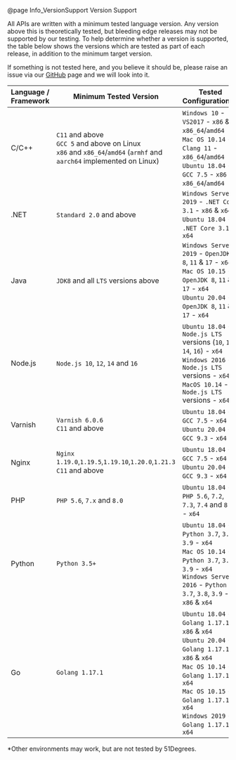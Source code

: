 @page Info_VersionSupport Version Support

All APIs are written with a minimum tested language version. Any version above this is theoretically tested, but bleeding edge releases may not be supported by our testing. To help determine whether a version is supported, the table below shows the versions which are tested as part of each release, in addition to the minimum target version.

If something is not tested here, and you believe it should be, please raise an issue via our [GitHub](https://github.com/51Degrees) page and we will look into it.

|Language / Framework|Minimum Tested Version|Tested Configurations*|
|---|---|---|
|C/C++  |`C11` and above<BR>`GCC 5` and above on Linux<BR>`x86` and `x86_64`/`amd64` (`armhf` and `aarch64` implemented on Linux)|`Windows 10` - `VS2017` - `x86` & `x86_64`/`amd64`<BR>`Mac OS 10.14` - `Clang 11` - `x86_64`/`amd64`<BR>`Ubuntu 18.04` - `GCC 7.5` - `x86` & `x86_64`/`amd64`|
|.NET   |`Standard 2.0` and above        |`Windows Server 2019` - `.NET Core 3.1` - `x86` & `x64`<BR>`Ubuntu 18.04` - `.NET Core 3.1` - `x64`|
|Java   |`JDK8` and all `LTS` versions above|`Windows Server 2019` - `OpenJDK 8`, `11` & `17` - `x64`<BR>`Mac OS 10.15` - `OpenJDK 8`, `11` & `17` - `x64`<BR>`Ubuntu 20.04` - `OpenJDK 8`, `11` & `17` - `x64`| 
|Node.js|`Node.js 10`, `12`, `14` and `16`          |`Ubuntu 18.04` - `Node.js LTS` versions (`10`, `12`, `14`, `16`) - `x64`<BR>`Windows 2016` - `Node.js LTS` versions - `x64`<BR>`MacOS 10.14` - `Node.js LTS` versions - `x64`|
|Varnish|`Varnish 6.0.6`<BR>`C11` and above|`Ubuntu 18.04` - `GCC 7.5` - `x64`<BR>`Ubuntu 20.04` - `GCC 9.3` - `x64`|
|Nginx  |`Nginx 1.19.0`,`1.19.5`,`1.19.10`,`1.20.0`,`1.21.3`<BR>`C11` and above|`Ubuntu 18.04` - `GCC 7.5` - `x64`<BR>`Ubuntu 20.04` - `GCC 9.3` - `x64`|
|PHP    |`PHP 5.6`, `7.x` and `8.0`        |`Ubuntu 18.04` - `PHP 5.6`, `7.2`, `7.3`, `7.4` and `8.0` - `x64`|
|Python |`Python 3.5+`                   |`Ubuntu 18.04` - `Python 3.7`, `3.8`, `3.9` - `x64`<BR>`Mac OS 10.14` - `Python 3.7`, `3.8`, `3.9` - `x64`<BR>`Windows Server 2016` - `Python 3.7`, `3.8`, `3.9` - `x86` & `x64`|
|Go     |`Golang 1.17.1`                   |`Ubuntu 18.04` - `Golang 1.17.1` - `x86` & `x64`<BR>`Ubuntu 20.04` - `Golang 1.17.1` - `x86` & `x64`<BR>`Mac OS 10.14` - `Golang 1.17.1` - `x64`<BR>`Mac OS 10.15` - `Golang 1.17.1` - `x64`<BR>`Windows 2019` - `Golang 1.17.1` - `x64`|

*Other environments may work, but are not tested by 51Degrees.
